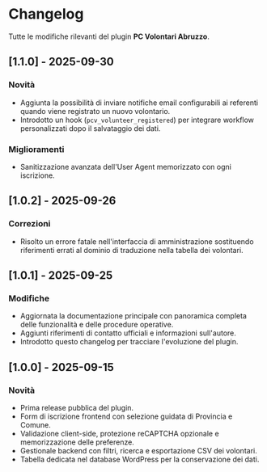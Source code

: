 # Changelog

Tutte le modifiche rilevanti del plugin **PC Volontari Abruzzo**.

## [1.1.0] - 2025-09-30
### Novità
- Aggiunta la possibilità di inviare notifiche email configurabili ai referenti quando viene registrato un nuovo volontario.
- Introdotto un hook (`pcv_volunteer_registered`) per integrare workflow personalizzati dopo il salvataggio dei dati.
### Miglioramenti
- Sanitizzazione avanzata dell'User Agent memorizzato con ogni iscrizione.

## [1.0.2] - 2025-09-26
### Correzioni
- Risolto un errore fatale nell'interfaccia di amministrazione sostituendo riferimenti errati al dominio di traduzione nella tabella dei volontari.

## [1.0.1] - 2025-09-25
### Modifiche
- Aggiornata la documentazione principale con panoramica completa delle funzionalità e delle procedure operative.
- Aggiunti riferimenti di contatto ufficiali e informazioni sull'autore.
- Introdotto questo changelog per tracciare l'evoluzione del plugin.

## [1.0.0] - 2025-09-15
### Novità
- Prima release pubblica del plugin.
- Form di iscrizione frontend con selezione guidata di Provincia e Comune.
- Validazione client-side, protezione reCAPTCHA opzionale e memorizzazione delle preferenze.
- Gestionale backend con filtri, ricerca e esportazione CSV dei volontari.
- Tabella dedicata nel database WordPress per la conservazione dei dati.
